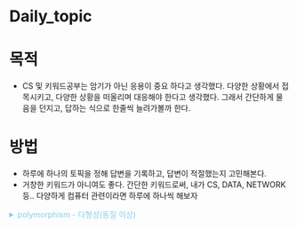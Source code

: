 # Daily_topic

# 목적
* CS 및 키워드공부는 암기가 아닌 응용이 중요 하다고 생각했다. 다양한 상황에서 접목시키고, 다양한 상황을 떠올리며 대응해야 한다고 생각했다. 그래서 간단하게 물음을 던지고, 답하는 식으로 한줄씩 늘려가볼까 한다.

# 방법
* 하루에 하나의 토픽을 정해 답변을 기록하고, 답변이 적절했는지 고민해본다.
* 거창한 키워드가 아니여도 좋다. 간단한 키워드로써, 내가 CS, DATA, NETWORK등.. 다양하게 컴퓨터 관련이라면 하루에 하나씩 해보자

<details><summary style="color:skyblue">polymorphism - 다형성(동질 이상)</summary>
<p>

다형성이란 어떤 변수, 메소드가 상황에 따라 다른 결과를 내는 것

* 오버 로딩- 같은 메서드 이름 / 다른 인자 목록 / 다수의 메서드 = **재정의**
* 오버 라이딩 - 같은 메서드 이름 / 같은 인자 목록 / 상위클래스의 메서드 재정의 = **중복정의**

</p>
</details>

